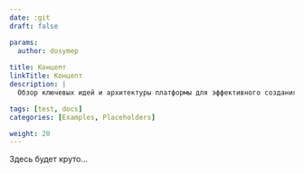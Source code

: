 ```yaml
---
date: :git
draft: false

params:
  author: dosymep
  
title: Концепт
linkTitle: Концепт
description: |
  Обзор ключевых идей и архитектуры платформы для эффективного создания и интеграции приложений.

tags: [test, docs]
categories: [Examples, Placeholders]

weight: 20
---
```


Здесь будет круто...